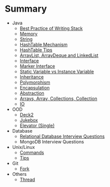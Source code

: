 # Summary
* Java
	* [Best Practice of Writing Stack](java/stack.md)
	* [Memory](java/memory.md)
	* [String](java/string.md)
	* [HashTable Mechanism](java/hashTableMechanism.md)
	* [HashTable Tips](java/hashTableTips.md)
	* [ArrayList, ArrayDeque and LinkedList](java/arrayListAndArrayDeque.md)
	* [Interface](java/interface.md)
	* [Marker Interface](java/markerInterface.md)
	* [Static Variable vs Instance Variable](java/staticVar_vs_instanceVar.md)
	* [Inheritance](java/inheritance.md)
	* [Polymorphism](java/polymorphism.md)
	* [Encapsulation](java/encapsulation.md)
	* [Abstraction](java/abstraction.md)
	* [Arrays, Array, Collections, Collection](java/arraysCollections.md)
	* [IO](java/io.md)
* OOD
	* [Deck2](https://github.com/starwavelin/JavaPrac/tree/master/OOD/src/deck2)
	* [Jukebox](https://github.com/starwavelin/JavaPrac/tree/master/OOD/src/jukebox)
	* [Elevator (Single)](https://github.com/starwavelin/JavaPrac/tree/master/OOD/src/singleElevator)
* Database
	* [Relational Database Interview Questions](db/sqlInterview.md)
	* MongoDB Interview Questions
* Unix/Linux
	* [Commands](unix/commands.md)
	* [Tips](unix/tips.md)
* Git
	* [Fork](git/fork.md)
* Others
	* [Thread](others/thread.md)
